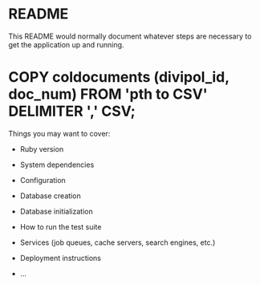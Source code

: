# README

This README would normally document whatever steps are necessary to get the
application up and running.

# COPY coldocuments (divipol_id, doc_num)  FROM 'pth to CSV' DELIMITER ',' CSV;

Things you may want to cover:

* Ruby version

* System dependencies

* Configuration

* Database creation

* Database initialization

* How to run the test suite

* Services (job queues, cache servers, search engines, etc.)

* Deployment instructions

* ...
